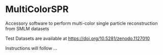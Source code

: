 # MultiColorSPR

Accessory software to perform multi-color single particle reconstruction from SMLM datasets

Test Datasets are available at https://doi.org/10.5281/zenodo.1127010

Instructions will follow ...
